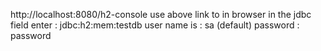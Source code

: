 http://localhost:8080/h2-console
use above link to in browser 
in the jdbc field enter : jdbc:h2:mem:testdb
user name is : sa (default)
password : password
